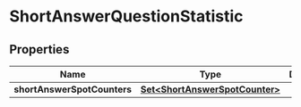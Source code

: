 

# ShortAnswerQuestionStatistic


## Properties

| Name | Type | Description | Notes |
|------------ | ------------- | ------------- | -------------|
|**shortAnswerSpotCounters** | [**Set&lt;ShortAnswerSpotCounter&gt;**](ShortAnswerSpotCounter.md) |  |  [optional] |



